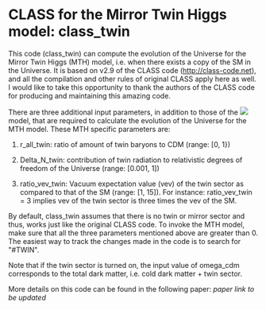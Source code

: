 CLASS for the Mirror Twin Higgs model: class_twin
======================================

This code (class_twin) can compute the evolution of the Universe for 
the Mirror Twin Higgs (MTH) model, i.e. when there exists a copy of 
the SM in the Universe. It is based on v2.9 of the CLASS code 
(http://class-code.net), and all the compilation and other rules of original CLASS apply 
here as well. I would like to take this opportunity to thank the authors 
of the CLASS code for producing and maintaining this amazing code.

There are three additional input parameters, in addition to those of the <img src="https://render.githubusercontent.com/render/math?math=\Lambda\rm{CDM}"> model, that are required to calculate the evolution of the Universe
for the MTH model. These MTH specific parameters are:

1. r_all_twin: ratio of amount of twin baryons to CDM (range: [0, 1})

2. Delta_N_twin: contribution of twin radiation to relativistic degrees of freedom of the Universe (range: [0.001, 1])

3. ratio_vev_twin: Vacuum expectation value (vev) of the twin sector as compared to that of the SM (range: [1, 15]). For instance: ratio_vev_twin = 3 implies vev of the twin sector is three times the vev of the SM.


By default, class_twin assumes that there is no twin or mirror 
sector and thus, works just like the original CLASS code. To
invoke the MTH model, make sure that all the three parameters
mentioned above are greater than 0. The easiest way to track the 
changes made in the code is to search for "#TWIN".

Note that if the twin sector is turned on, the input value of omega_cdm 
corresponds to the total dark matter, i.e. cold dark matter + twin sector. 

More details on this code can be found in the following paper:
*paper link to be updated*
